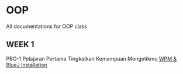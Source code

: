 # OOP
All documentations for OOP class

## WEEK 1
PBO-1 Pelajaran Pertama Tingkatkan Kemampuan Mengetikmu
[WPM & BlueJ Installation](WPM%20&%20BlueJ.md)
